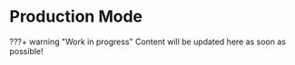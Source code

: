 # Production Mode

???+ warning "Work in progress"
    Content will be updated here as soon as possible!